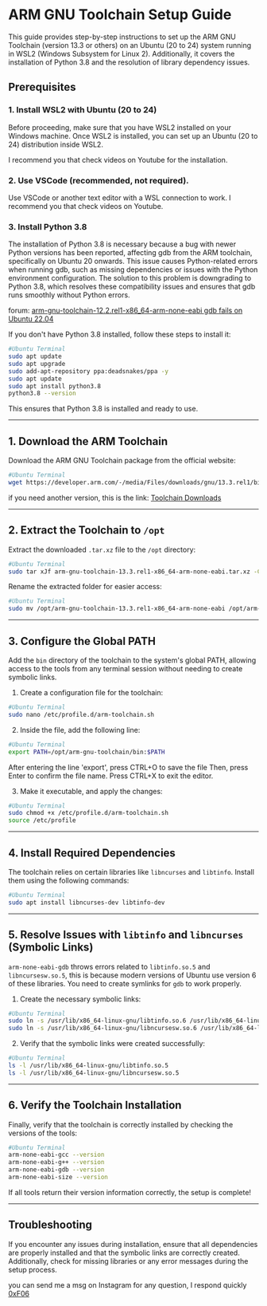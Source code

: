 
# ARM GNU Toolchain Setup Guide

This guide provides step-by-step instructions to set up the ARM GNU Toolchain (version 13.3 or others) on an Ubuntu (20 to 24) system running in WSL2 (Windows Subsystem for Linux 2). Additionally, it covers the installation of Python 3.8 and the resolution of library dependency issues.

## Prerequisites

### 1. Install WSL2 with Ubuntu (20 to 24)

Before proceeding, make sure that you have WSL2 installed on your Windows machine. Once WSL2 is installed, you can set up an Ubuntu (20 to 24) distribution inside WSL2.

I recommend you that check videos on Youtube for the installation.

### 2. Use VSCode (recommended, not required).
Use VSCode or another text editor with a WSL connection to work. I recommend you that check videos on Youtube.

### 3. Install Python 3.8

The installation of Python 3.8 is necessary because a bug with newer Python versions has been reported, affecting gdb from the ARM toolchain, specifically on Ubuntu 20 onwards. This issue causes Python-related errors when running gdb, such as missing dependencies or issues with the Python environment configuration. The solution to this problem is downgrading to Python 3.8, which resolves these compatibility issues and ensures that gdb runs smoothly without Python errors.

forum: [arm-gnu-toolchain-12.2.rel1-x86_64-arm-none-eabi gdb fails on Ubuntu 22.04](https://community.arm.com/support-forums/f/compilers-and-libraries-forum/53996/arm-gnu-toolchain-12-2-rel1-x86_64-arm-none-eabi-gdb-fails-on-ubuntu-22-04/180229#180229)

If you don't have Python 3.8 installed, follow these steps to install it:

```bash
#Ubuntu Terminal
sudo apt update
sudo apt upgrade
sudo add-apt-repository ppa:deadsnakes/ppa -y
sudo apt update
sudo apt install python3.8
python3.8 --version
```

This ensures that Python 3.8 is installed and ready to use.

---

## 1. Download the ARM Toolchain

Download the ARM GNU Toolchain package from the official website:

```bash
#Ubuntu Terminal
wget https://developer.arm.com/-/media/Files/downloads/gnu/13.3.rel1/binrel/arm-gnu-toolchain-13.3.rel1-x86_64-arm-none-eabi.tar.xz
```

if you need another version, this is the link: [Toolchain Downloads](https://developer.arm.com/downloads/-/arm-gnu-toolchain-downloads)

---

## 2. Extract the Toolchain to `/opt`

Extract the downloaded `.tar.xz` file to the `/opt` directory:

```bash
#Ubuntu Terminal
sudo tar xJf arm-gnu-toolchain-13.3.rel1-x86_64-arm-none-eabi.tar.xz -C /opt/
```

Rename the extracted folder for easier access:

```bash
#Ubuntu Terminal
sudo mv /opt/arm-gnu-toolchain-13.3.rel1-x86_64-arm-none-eabi /opt/arm-gnu-toolchain
```

---

## 3. Configure the Global PATH

Add the `bin` directory of the toolchain to the system's global PATH, allowing access to the tools from any terminal session without needing to create symbolic links.

1. Create a configuration file for the toolchain:

```bash
#Ubuntu Terminal
sudo nano /etc/profile.d/arm-toolchain.sh
```

2. Inside the file, add the following line:

```bash
#Ubuntu Terminal
export PATH=/opt/arm-gnu-toolchain/bin:$PATH
```

After entering the line 'export', press CTRL+O to save the file Then, press Enter to confirm the file name. Press CTRL+X to exit the editor.

3. Make it executable, and apply the changes:

```bash
#Ubuntu Terminal
sudo chmod +x /etc/profile.d/arm-toolchain.sh
source /etc/profile
```

---

## 4. Install Required Dependencies

The toolchain relies on certain libraries like `libncurses` and `libtinfo`. Install them using the following commands:

```bash
#Ubuntu Terminal
sudo apt install libncurses-dev libtinfo-dev
```

---

## 5. Resolve Issues with `libtinfo` and `libncurses` (Symbolic Links)

`arm-none-eabi-gdb` throws errors related to `libtinfo.so.5` and `libncursesw.so.5`, this is because modern versions of Ubuntu use version 6 of these libraries. You need to create symlinks for `gdb` to work properly.

1. Create the necessary symbolic links:

```bash
#Ubuntu Terminal
sudo ln -s /usr/lib/x86_64-linux-gnu/libtinfo.so.6 /usr/lib/x86_64-linux-gnu/libtinfo.so.5
sudo ln -s /usr/lib/x86_64-linux-gnu/libncursesw.so.6 /usr/lib/x86_64-linux-gnu/libncursesw.so.5
```

2. Verify that the symbolic links were created successfully:

```bash
#Ubuntu Terminal
ls -l /usr/lib/x86_64-linux-gnu/libtinfo.so.5
ls -l /usr/lib/x86_64-linux-gnu/libncursesw.so.5
```

---

## 6. Verify the Toolchain Installation

Finally, verify that the toolchain is correctly installed by checking the versions of the tools:

```bash
#Ubuntu Terminal
arm-none-eabi-gcc --version
arm-none-eabi-g++ --version
arm-none-eabi-gdb --version
arm-none-eabi-size --version
```

If all tools return their version information correctly, the setup is complete!

---

## Troubleshooting

If you encounter any issues during installation, ensure that all dependencies are properly installed and that the symbolic links are correctly created. Additionally, check for missing libraries or any error messages during the setup process.

you can send me a msg on Instagram for any question, I respond quickly [0xF06](https://www.instagram.com/0xf06/)
